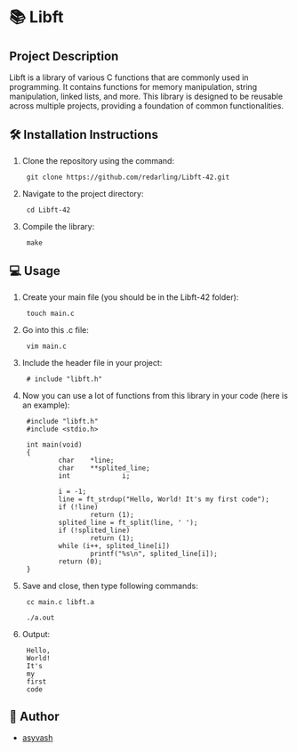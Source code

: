 # 📚 Libft

## Project Description

Libft is a library of various C functions that are commonly used in programming. It contains functions for memory manipulation, string manipulation, linked lists, and more. This library is designed to be reusable across multiple projects, providing a foundation of common functionalities.

## 🛠️ Installation Instructions

1. Clone the repository using the command:

        git clone https://github.com/redarling/Libft-42.git

2. Navigate to the project directory:

        cd Libft-42

3. Compile the library:

        make

## 💻 Usage

1. Create your main file (you should be in the Libft-42 folder):

        touch main.c

2. Go into this .c file:

        vim main.c

3. Include the header file in your project:

        # include "libft.h"

4. Now you can use a lot of functions from this library in your code (here is an example):

        #include "libft.h"
        #include <stdio.h>

        int main(void)
        {
                char    *line;
                char    **splited_line;
                int             i;

                i = -1;
                line = ft_strdup("Hello, World! It's my first code");
                if (!line)
                        return (1);
                splited_line = ft_split(line, ' ');
                if (!splited_line)
                        return (1);
                while (i++, splited_line[i])
                        printf("%s\n", splited_line[i]);
                return (0);
        }

5. Save and close, then type following commands:

        cc main.c libft.a

        ./a.out

7. Output:

        Hello,
        World!
        It's
        my
        first
        code

## 📝 Author
- [asyvash](https://github.com/redarling)
